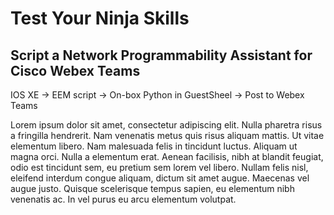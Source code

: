 # Test Your Ninja Skills

## Script a Network Programmability Assistant for Cisco Webex Teams

IOS XE -> EEM script -> On-box Python in GuestSheel -> Post to Webex Teams

Lorem ipsum dolor sit amet, consectetur adipiscing elit. Nulla pharetra risus a fringilla hendrerit. Nam venenatis metus quis risus aliquam mattis. Ut vitae elementum libero. Nam malesuada felis in tincidunt luctus. Aliquam ut magna orci. Nulla a elementum erat. Aenean facilisis, nibh at blandit feugiat, odio est tincidunt sem, eu pretium sem lorem vel libero. Nullam felis nisl, eleifend interdum congue aliquam, dictum sit amet augue. Maecenas vel augue justo. Quisque scelerisque tempus sapien, eu elementum nibh venenatis ac. In vel purus eu arcu elementum volutpat.
